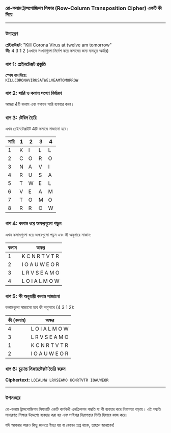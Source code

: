 ### রো-কলাম ট্রান্সপোজিশন সিফার (Row-Column Transposition Cipher) একটি কী দিয়ে

---

### উদাহরণ

**প্লেইনটেক্সট:** "Kill Corona Virus at twelve am tomorrow"  
**কী:** 4 3 1 2 (এখানে সংখ্যাগুলো নির্দেশ করে কলামের জন্য ব্যবহৃত অর্ডার)

### ধাপ 1: প্লেইনটেক্সট প্রস্তুতি

**স্পেস বাদ দিয়ে:**  
`KILLCORONAVIRUSATWELVEAMTOMORROW`

### ধাপ 2: সারি ও কলাম সংখ্যা নির্ধারণ

আমরা 4টি কলাম এবং যথাযথ সারি ব্যবহার করব।

### ধাপ 3: টেবিল তৈরি

এখন প্লেইনটেক্সটটি 4টি কলামে সাজানো হবে। 

| সারি | 1 | 2 | 3 | 4 |
|------|---|---|---|---|
| 1    | K | I | L | L |
| 2    | C | O | R | O |
| 3    | N | A | V | I |
| 4    | R | U | S | A |
| 5    | T | W | E | L |
| 6    | V | E | A | M |
| 7    | T | O | M | O |
| 8    | R | R | O | W |

### ধাপ 4: কলাম ধরে অক্ষরগুলো পড়ুন

এখন কলামগুলো ধরে অক্ষরগুলো পড়ুন এবং কী অনুসারে সাজান:

| কলাম | অক্ষর            |
|-------|------------------|
| 1     | K C N R T V T R   |
| 2     | I O A U W E O R   |
| 3     | L R V S E A M O   |
| 4     | L O I A L M O W   |

### ধাপ 5: কী অনুযায়ী কলাম সাজানো

কলামগুলো সাজানো হবে কী অনুসারে (4 3 1 2):

| কী (কলাম) | অক্ষর              |
|-----------|--------------------|
| 4         | L O I A L M O W     |
| 3         | L R V S E A M O     |
| 1         | K C N R T V T R     |
| 2         | I O A U W E O R     |

### ধাপ 6: চূড়ান্ত সিফারটেক্সট তৈরি করুন

**Ciphertext:** `LOIALMW LRVSEAMO KCNRTVTR IOAUWEOR`

---

### উপসংহার

রো-কলাম ট্রান্সপোজিশন সিফারটি একটি কার্যকরী এনক্রিপশন পদ্ধতি যা কী ব্যবহার করে নিরাপত্তা বাড়ায়। এই পদ্ধতি সাধারণত শিক্ষার উদ্দেশ্যে ব্যবহার করা হয় এবং সাইবার নিরাপত্তার ভিত্তি হিসাবে কাজ করে।

যদি আপনার আরও কিছু জানতে ইচ্ছা হয় বা কোনও প্রশ্ন থাকে, তাহলে জানাবেন!
